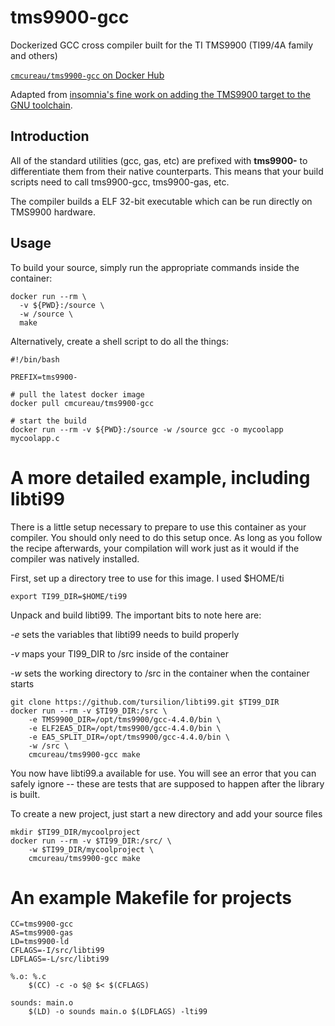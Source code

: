 # tms9900-gcc

Dockerized GCC cross compiler built for the TI TMS9900 (TI99/4A family and others)

[`cmcureau/tms9900-gcc` on Docker Hub](https://hub.docker.com/r/cmcureau/tms9900-gcc/)

Adapted from [insomnia's fine work on adding the TMS9900 target to the GNU toolchain](http://atariage.com/forums/topic/164295-gcc-for-the-ti/).

## Introduction
All of the standard utilities (gcc, gas, etc) are prefixed with **tms9900-** to differentiate them from their native counterparts. This means that your build scripts need to call tms9900-gcc, tms9900-gas, etc.

The compiler builds a ELF 32-bit executable which can be run directly on TMS9900 hardware.

## Usage
To build your source, simply run the appropriate commands inside the container: 

    docker run --rm \
      -v ${PWD}:/source \
      -w /source \
      make

Alternatively, create a shell script to do all the things:

    #!/bin/bash
    
    PREFIX=tms9900-
    
    # pull the latest docker image
    docker pull cmcureau/tms9900-gcc
    
    # start the build
    docker run --rm -v ${PWD}:/source -w /source gcc -o mycoolapp mycoolapp.c

# A more detailed example, including libti99

There is a little setup necessary to prepare to use this container as your compiler. You should only need to do this setup once. As long as you follow the recipe afterwards, your compilation will work just as it would if the compiler was natively installed.

First, set up a directory tree to use for this image.  I used $HOME/ti

    export TI99_DIR=$HOME/ti99
   
Unpack and build libti99. The important bits to note here are:

*-e* sets the variables that libti99 needs to build properly

*-v* maps your TI99_DIR to /src inside of the container

*-w* sets the working directory to /src in the container when the container starts


    git clone https://github.com/tursilion/libti99.git $TI99_DIR
    docker run --rm -v $TI99_DIR:/src \
        -e TMS9900_DIR=/opt/tms9900/gcc-4.4.0/bin \
        -e ELF2EA5_DIR=/opt/tms9900/gcc-4.4.0/bin \
        -e EA5_SPLIT_DIR=/opt/tms9900/gcc-4.4.0/bin \
        -w /src \
        cmcureau/tms9900-gcc make
        
You now have libti99.a available for use. You will see an error that you can safely ignore -- these are tests that are supposed to happen after the library is built.

To create a new project, just start a new directory and add your source files

    mkdir $TI99_DIR/mycoolproject
    docker run --rm -v $TI99_DIR:/src/ \
        -w $TI99_DIR/mycoolproject \
        cmcureau/tms9900-gcc make
        
 # An example Makefile for projects

    CC=tms9900-gcc
    AS=tms9900-gas
    LD=tms9900-ld
    CFLAGS=-I/src/libti99
    LDFLAGS=-L/src/libti99

    %.o: %.c
	    $(CC) -c -o $@ $< $(CFLAGS)

    sounds: main.o
	    $(LD) -o sounds main.o $(LDFLAGS) -lti99
        
 

        
        
